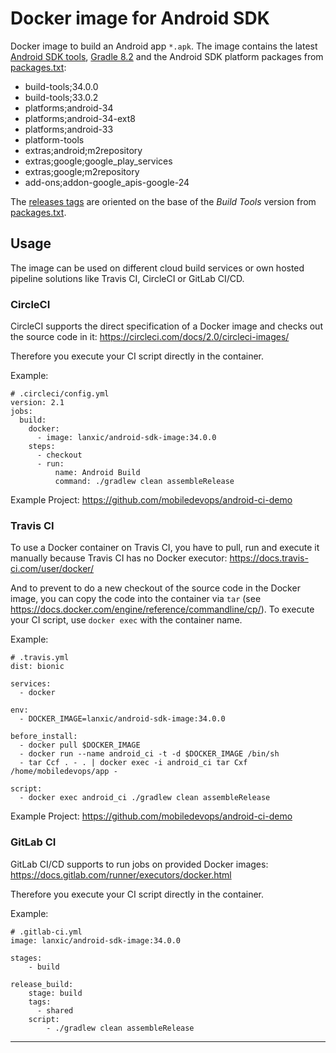 # Docker image for Android SDK
Docker image to build an Android app `*.apk`.
The image contains the latest [Android SDK tools](https://developer.android.com/studio#cmdline-tools), [Gradle 8.2](https://developer.android.com/build/releases/gradle-plugin) and the Android SDK platform packages from [packages.txt](packages.txt):


* build-tools;34.0.0
* build-tools;33.0.2
* platforms;android-34
* platforms;android-34-ext8
* platforms;android-33
* platform-tools
* extras;android;m2repository
* extras;google;google_play_services
* extras;google;m2repository
* add-ons;addon-google_apis-google-24

The [releases tags](https://github.com/lanxic/android-sdk-image/releases) are oriented on the base of the *Build Tools* version from [packages.txt](packages.txt).

## Usage

The image can be used on different cloud build services or own hosted pipeline solutions like Travis CI, CircleCI or GitLab CI/CD.

### CircleCI

CircleCI supports the direct specification of a Docker image and checks out the source code in it: https://circleci.com/docs/2.0/circleci-images/

Therefore you execute your CI script directly in the container.

Example:

```
# .circleci/config.yml
version: 2.1
jobs:
  build:
    docker: 
      - image: lanxic/android-sdk-image:34.0.0
    steps:
      - checkout
      - run:
          name: Android Build
          command: ./gradlew clean assembleRelease
```

Example Project: https://github.com/mobiledevops/android-ci-demo

### Travis CI 

To use a Docker container on Travis CI, you have to pull, run and execute it manually because Travis CI has no Docker executor: https://docs.travis-ci.com/user/docker/

And to prevent to do a new checkout of the source code in the Docker image, you can copy the code into the container via `tar` (see https://docs.docker.com/engine/reference/commandline/cp/).
To execute your CI script, use `docker exec` with the container name.

Example:

```
# .travis.yml
dist: bionic

services:
  - docker

env:
  - DOCKER_IMAGE=lanxic/android-sdk-image:34.0.0

before_install:
  - docker pull $DOCKER_IMAGE
  - docker run --name android_ci -t -d $DOCKER_IMAGE /bin/sh
  - tar Ccf . - . | docker exec -i android_ci tar Cxf /home/mobiledevops/app -

script:
  - docker exec android_ci ./gradlew clean assembleRelease
```
Example Project: https://github.com/mobiledevops/android-ci-demo

### GitLab CI

GitLab CI/CD supports to run jobs on provided Docker images: https://docs.gitlab.com/runner/executors/docker.html

Therefore you execute your CI script directly in the container.

Example:

```
# .gitlab-ci.yml
image: lanxic/android-sdk-image:34.0.0

stages:
    - build

release_build:
    stage: build
    tags:
      - shared
    script:
        - ./gradlew clean assembleRelease
```

---

